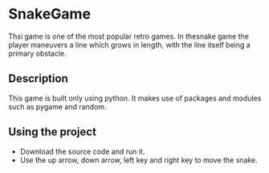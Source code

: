 # SnakeGame
Thsi game is one of the most popular retro games. In thesnake game the player maneuvers a line which grows in length, with the line itself being a primary obstacle.

## Description
This game is built only using python. It makes use of packages and modules such as pygame and random.

## Using the project
* Download the source code and run it.
* Use the up arrow, down arrow, left key and right key to move the snake.
